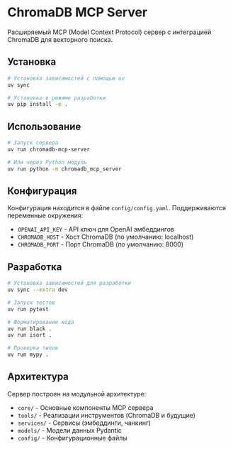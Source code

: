 # ChromaDB MCP Server

Расширяемый MCP (Model Context Protocol) сервер с интеграцией ChromaDB для векторного поиска.

## Установка

```bash
# Установка зависимостей с помощью uv
uv sync

# Установка в режиме разработки
uv pip install -e .
```

## Использование

```bash
# Запуск сервера
uv run chromadb-mcp-server

# Или через Python модуль
uv run python -m chromadb_mcp_server
```

## Конфигурация

Конфигурация находится в файле `config/config.yaml`. Поддерживаются переменные окружения:

- `OPENAI_API_KEY` - API ключ для OpenAI эмбеддингов
- `CHROMADB_HOST` - Хост ChromaDB (по умолчанию: localhost)
- `CHROMADB_PORT` - Порт ChromaDB (по умолчанию: 8000)

## Разработка

```bash
# Установка зависимостей для разработки
uv sync --extra dev

# Запуск тестов
uv run pytest

# Форматирование кода
uv run black .
uv run isort .

# Проверка типов
uv run mypy .
```

## Архитектура

Сервер построен на модульной архитектуре:

- `core/` - Основные компоненты MCP сервера
- `tools/` - Реализации инструментов (ChromaDB и будущие)
- `services/` - Сервисы (эмбеддинги, чанкинг)
- `models/` - Модели данных Pydantic
- `config/` - Конфигурационные файлы
